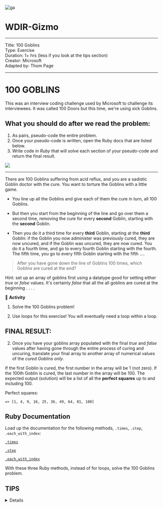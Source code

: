 ![ga](http://mobbook.generalassemb.ly/ga_cog.png)

# WDIR-Gizmo

<hr>
Title: 100 Goblins<br>
Type: Exercise<br>
Duration: 1+ hrs (less if you look at the tips section)<br>
Creator: Microsoft<br>
Adapted by: Thom Page<br>
<hr>

# 100 GOBLINS

This was an interview coding challenge used by Microsoft to challenge its interviewees. It was called 100 Doors but this time, we're using sick Goblins.

## What you should do after we read the problem:

1. As pairs, pseudo-code the entire problem.
2. Once your pseudo-code is written, open the Ruby docs that are listed below.
3. Write code _in Ruby_ that will solve each section of your pseudo-code and return the final result.

![](https://i.imgur.com/Nq4qBwT.png)
<hr>


There are 100 Goblins suffering from acid reflux, and you are a sadistic Goblin doctor with
the cure. You want to torture the Goblins with a little game.  

* You line up all the Goblins and
give each of them the cure in turn, all 100 Goblins.  

* But then you start from the beginning of the line and go over them a second time, removing the cure for every **second** Goblin, starting with the **second** Goblin.  

* Then you do it a third time for every **third** Goblin, starting at the **third** Goblin: if the Goblin you now administer was previously cured, they are now uncured, and if the Goblin was uncured, they are now cured. You do it a fourth time, and go to every fourth Goblin starting with the fourth. The fifth time, you go to every fifth Goblin starting with the fifth ....  

> After you have gone down the line of Goblins 100 times, which Goblins are cured at the end?

Hint: set up an array of goblins first using a datatype good for setting either *true* or *false*
values. It's certainly *false* that all the all goblins are cured at the beginning . . . .


&#x1F535; **Activity**

1. Solve the 100 Goblins problem!

1. Use loops for this exercise! You will eventually need a loop within a loop.

## FINAL RESULT:

2. Once you have your goblins array populated with the final *true* and *false* values after having gone through the entire process of curing and uncuring, translate your final array to another array of numerical values of the *cured Goblins only*.

If the first Goblin is cured, the first number in the array will be 1 (not zero). If the 100th Goblin is cured, the last number in the array will be 100. The expected output (solution) will be a list of all the **perfect squares** up to and including 100.

Perfect squares:

```
=> [1, 4, 9, 16, 25, 36, 49, 64, 81, 100]
```

## Ruby Documentation

Load up the documentation for the following methods, `.times`, `.step`, `.each_with_index`:

[`.times`](https://ruby-doc.org/core-1.9.3/Integer.html#method-i-times)

[`.step`](https://ruby-doc.org/core-1.9.3/Range.html)

[`.each_with_index`](https://ruby-doc.org/core-1.9.3/Enumerable.html#method-i-each_with_index)

With these three Ruby methods, instead of for loops, solve the 100 Goblins problem.


## TIPS 
<details>
1. You could push false into an array 100 .times to get your 100 goblins
<br>
2. You could iterate over the goblins as many .times as the .length of the array
<br>
3. You could use the current number as the starting point in a Range for the inner loop
<br>
4. The Range could .step by some incrementing number to skip over goblins
<br>
5. When the iterators are finished, you could get .each_with_index the index value of the goblins that have been cured . . .
</details>
